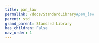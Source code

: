 ```yaml
---
title: pan_law
permalink: /docs/StandardLibrary#pan_law
parent: std
grand_parent: Standard Library
has_children: False
nav_order: 1
---
```

